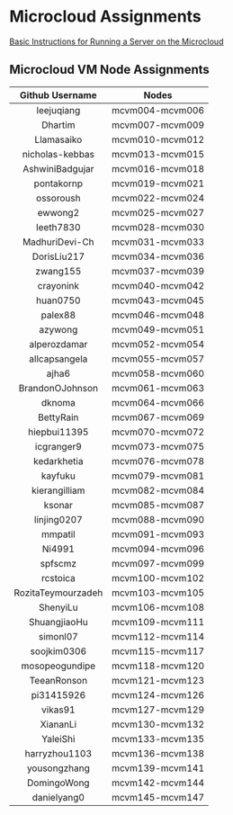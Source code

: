 Microcloud Assignments
======================

[Basic Instructions for Running a Server on the Microcloud](https://github.com/srollins/software-dev-materials/blob/master/notes/usf_guides/microcloud.md)

## Microcloud VM Node Assignments

| Github Username | Nodes |
| :-------------: | :---: |
| leejuqiang | mcvm004-mcvm006 |
| Dhartim | mcvm007-mcvm009 |
| Llamasaiko | mcvm010-mcvm012 |
| nicholas-kebbas | mcvm013-mcvm015 |
| AshwiniBadgujar | mcvm016-mcvm018 |
| pontakornp | mcvm019-mcvm021 |
| ossoroush | mcvm022-mcvm024 |
| ewwong2 | mcvm025-mcvm027 |
| leeth7830 | mcvm028-mcvm030 |
| MadhuriDevi-Ch | mcvm031-mcvm033 |
| DorisLiu217 | mcvm034-mcvm036 |
| zwang155 | mcvm037-mcvm039 |
| crayonink | mcvm040-mcvm042 |
| huan0750 | mcvm043-mcvm045 |
| palex88 | mcvm046-mcvm048 |
| azywong | mcvm049-mcvm051 |
| alperozdamar | mcvm052-mcvm054 |
| allcapsangela | mcvm055-mcvm057 |
| ajha6 | mcvm058-mcvm060 |
| BrandonOJohnson | mcvm061-mcvm063 |
| dknoma | mcvm064-mcvm066 |
| BettyRain | mcvm067-mcvm069 |
| hiepbui11395 | mcvm070-mcvm072 |
| icgranger9 | mcvm073-mcvm075 |
| kedarkhetia | mcvm076-mcvm078 |
| kayfuku | mcvm079-mcvm081 |
| kierangilliam | mcvm082-mcvm084 |
| ksonar | mcvm085-mcvm087 |
| linjing0207 | mcvm088-mcvm090 |
| mmpatil | mcvm091-mcvm093 |
| Ni4991 | mcvm094-mcvm096 |
| spfscmz | mcvm097-mcvm099 |
| rcstoica | mcvm100-mcvm102 |
| RozitaTeymourzadeh | mcvm103-mcvm105 |
| ShenyiLu | mcvm106-mcvm108 |
| ShuangjiaoHu | mcvm109-mcvm111 |
| simonl07 | mcvm112-mcvm114 |
| soojkim0306 | mcvm115-mcvm117 |
| mosopeogundipe | mcvm118-mcvm120 |
| TeeanRonson | mcvm121-mcvm123 |
| pi31415926 | mcvm124-mcvm126 |
| vikas91 | mcvm127-mcvm129 |
| XiananLi | mcvm130-mcvm132 |
| YaleiShi | mcvm133-mcvm135 |
| harryzhou1103 | mcvm136-mcvm138 |
| yousongzhang | mcvm139-mcvm141 |
| DomingoWong | mcvm142-mcvm144 |
| danielyang0 | mcvm145-mcvm147 |
